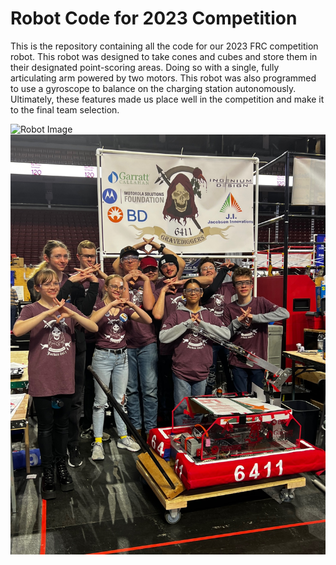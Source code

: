 # Robot Code for 2023 Competition
This is the repository containing all the code for our 2023 FRC competition robot. This robot was designed to take cones and cubes and store them in their designated point-scoring areas. Doing so with a single, fully articulating arm powered by two motors. This robot was also programmed to use a gyroscope to balance on the charging station autonomously. Ultimately, these features made us place well in the competition and make it to the final team selection.

![Robot Image](./IMG_5501.png)
![Group Image](./IMG_8545.jpg)
